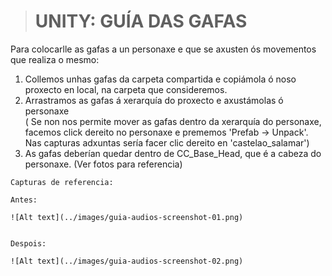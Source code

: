 
> # UNITY: GUÍA DAS GAFAS


Para colocarlle as gafas a un personaxe e que se axusten ós movementos que realiza o mesmo:
1. Collemos unhas gafas da carpeta compartida e copiámola ó noso proxecto en local, na carpeta que consideremos.
2. Arrastramos as gafas á xerarquía do proxecto e axustámolas ó personaxe <br>
( Se non nos permite mover as gafas dentro da xerarquía do personaxe, facemos click dereito no personaxe e prememos 'Prefab -> Unpack'. Nas capturas adxuntas sería facer clic dereito en 'castelao_salamar')
3. As gafas deberían quedar dentro de CC_Base_Head, que é a cabeza do personaxe.
(Ver fotos para referencia)

```
Capturas de referencia:

Antes:

![Alt text](../images/guia-audios-screenshot-01.png)


Despois:

![Alt text](../images/guia-audios-screenshot-02.png)
```
